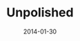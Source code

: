 ---
layout: media
category: media
title: "Unpolished"
date: 2014-01-30
description: "Unpolished featuring Mark Burnett - January 28, 2014"
tag: 
 - crossroads
 - crossroads-church
 - mark-burnett
 - entrepreneurs
 - entrepreneur
yt-embed-url: "//www.youtube.com/embed/vs0eeH-91qE"
video: "http://s3.amazonaws.com/crossroads-media/other-media/video/012814_unpolished.mp4"
video-poster: "http://s3.amazonaws.com/crossroads-media/images/unpolished_still.jpg"
---